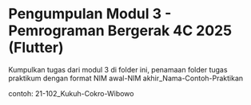 # Pengumpulan Modul 3 - Pemrograman Bergerak 4C 2025 (Flutter)

Kumpulkan tugas dari modul 3 di folder ini, penamaan folder tugas praktikum dengan format NIM awal-NIM akhir_Nama-Contoh-Praktikan

contoh: 21-102_Kukuh-Cokro-Wibowo